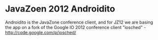 JavaZoen 2012 Androidito 
========================

Androidito is the JavaZone conference client, and for JZ12 we are basing the app on a fork of the 
Google IO 2012 conference client "iosched" - http://code.google.com/p/iosched/

